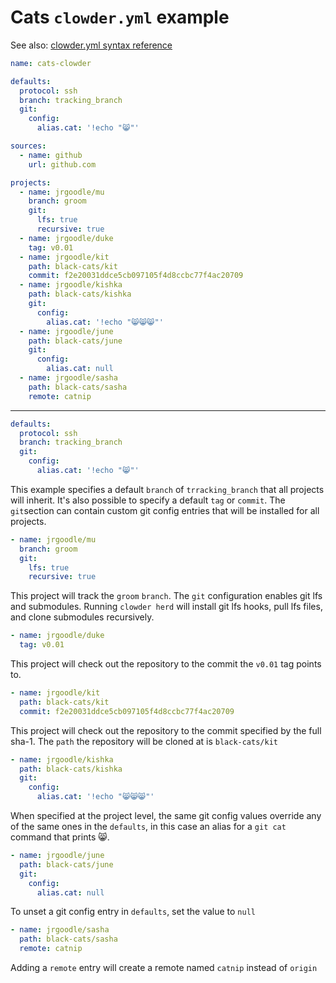 # Cats `clowder.yml` example

See also: [clowder.yml syntax reference](clowder-yml-syntax-reference.md)

```yaml
name: cats-clowder

defaults:
  protocol: ssh
  branch: tracking_branch
  git:
    config:
      alias.cat: '!echo "😸"'

sources:
  - name: github
    url: github.com

projects:
  - name: jrgoodle/mu
    branch: groom
    git:
      lfs: true
      recursive: true
  - name: jrgoodle/duke
    tag: v0.01
  - name: jrgoodle/kit
    path: black-cats/kit
    commit: f2e20031ddce5cb097105f4d8ccbc77f4ac20709
  - name: jrgoodle/kishka
    path: black-cats/kishka
    git:
      config:
        alias.cat: '!echo "😸😸😸"'
  - name: jrgoodle/june
    path: black-cats/june
    git:
      config:
        alias.cat: null
  - name: jrgoodle/sasha
    path: black-cats/sasha
    remote: catnip
```

---

```yaml
defaults:
  protocol: ssh
  branch: tracking_branch
  git:
    config:
      alias.cat: '!echo "😸"'
```

This example specifies a default `branch` of `trracking_branch` that all projects will inherit. It's also possible to specify a default `tag` or `commit`. The `git`section can contain custom git config entries that will be installed for all projects.

```yaml
- name: jrgoodle/mu
  branch: groom
  git:
    lfs: true
    recursive: true
```

This project will track the `groom` `branch`. The `git` configuration enables git lfs and submodules. Running `clowder herd` will install git lfs hooks, pull lfs files, and clone submodules recursively.

```yaml
- name: jrgoodle/duke
  tag: v0.01
```

This project will check out the repository to the commit the `v0.01` tag points to.

```yaml
- name: jrgoodle/kit
  path: black-cats/kit
  commit: f2e20031ddce5cb097105f4d8ccbc77f4ac20709
```

This project will check out the repository to the commit specified by the full sha-1. The `path` the repository will be cloned at is `black-cats/kit`

```yaml
- name: jrgoodle/kishka
  path: black-cats/kishka
  git:
    config:
      alias.cat: '!echo "😸😸😸"'
```

When specified at the project level, the same git config values override any of the same ones in the `defaults`, in this case an alias for a `git cat` command that prints 😸.

```yaml
- name: jrgoodle/june
  path: black-cats/june
  git:
    config:
      alias.cat: null
```

To unset a git config entry in `defaults`, set the value to `null`

```yaml
- name: jrgoodle/sasha
  path: black-cats/sasha
  remote: catnip
```

Adding a `remote` entry will create a remote named `catnip` instead of `origin`
